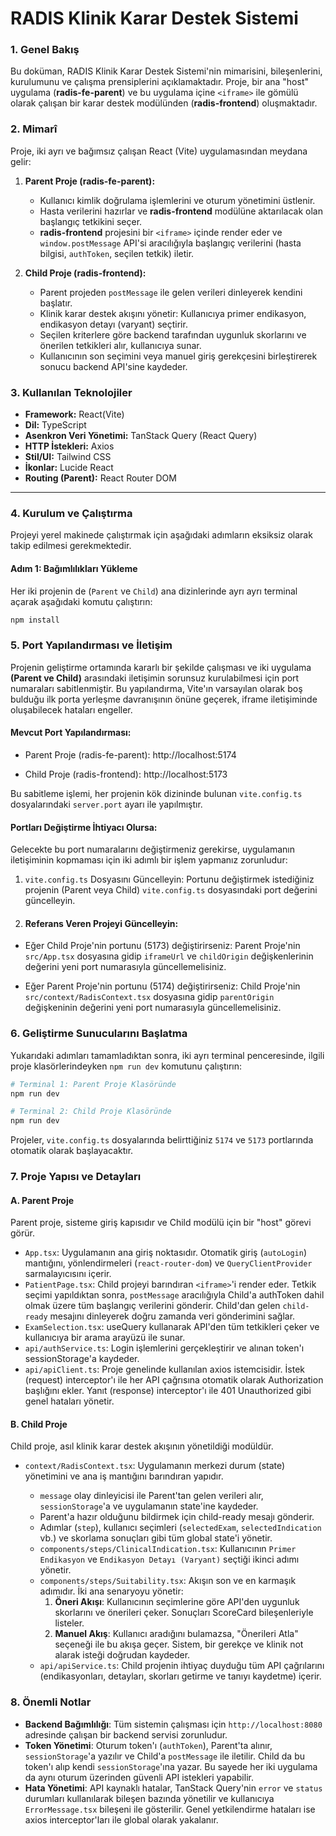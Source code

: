 # RADIS Klinik Karar Destek Sistemi

### 1. Genel Bakış

Bu doküman, RADIS Klinik Karar Destek Sistemi'nin mimarisini, bileşenlerini, kurulumunu ve çalışma prensiplerini açıklamaktadır. Proje, bir ana "host" uygulama (**radis-fe-parent**) ve bu uygulama içine `<iframe>` ile gömülü olarak çalışan bir karar destek modülünden (**radis-frontend**) oluşmaktadır.

### 2. Mimarî

Proje, iki ayrı ve bağımsız çalışan React (Vite) uygulamasından meydana gelir:

1.  **Parent Proje (radis-fe-parent):**
    * Kullanıcı kimlik doğrulama işlemlerini ve oturum yönetimini üstlenir.
    * Hasta verilerini hazırlar ve **radis-frontend** modülüne aktarılacak olan başlangıç tetkikini seçer.
    * **radis-frontend** projesini bir `<iframe>` içinde render eder ve `window.postMessage` API'si aracılığıyla başlangıç verilerini (hasta bilgisi, `authToken`, seçilen tetkik) iletir.

2.  **Child Proje (radis-frontend):**
    * Parent projeden `postMessage` ile gelen verileri dinleyerek kendini başlatır.
    * Klinik karar destek akışını yönetir: Kullanıcıya primer endikasyon, endikasyon detayı (varyant) seçtirir.
    * Seçilen kriterlere göre backend tarafından uygunluk skorlarını ve önerilen tetkikleri alır, kullanıcıya sunar.
    * Kullanıcının son seçimini veya manuel giriş gerekçesini birleştirerek sonucu backend API'sine kaydeder.


### 3. Kullanılan Teknolojiler

* **Framework:** React(Vite)
* **Dil:** TypeScript
* **Asenkron Veri Yönetimi:** TanStack Query (React Query)
* **HTTP İstekleri:** Axios
* **Stil/UI:** Tailwind CSS
* **İkonlar:** Lucide React
* **Routing (Parent):** React Router DOM

---

### 4. Kurulum ve Çalıştırma

Projeyi yerel makinede çalıştırmak için aşağıdaki adımların eksiksiz olarak takip edilmesi gerekmektedir.

#### Adım 1: Bağımlılıkları Yükleme

Her iki projenin de (`Parent` ve `Child`) ana dizinlerinde ayrı ayrı terminal açarak aşağıdaki komutu çalıştırın:
```bash
npm install
```

### 5.  Port Yapılandırması ve İletişim
Projenin geliştirme ortamında kararlı bir şekilde çalışması ve iki uygulama **(Parent ve Child)** arasındaki iletişimin sorunsuz kurulabilmesi için port numaraları sabitlenmiştir. Bu yapılandırma, Vite'ın varsayılan olarak boş bulduğu ilk porta yerleşme davranışının önüne geçerek, iframe iletişiminde oluşabilecek hataları engeller.

#### Mevcut Port Yapılandırması:
* Parent Proje (radis-fe-parent): http://localhost:5174

* Child Proje (radis-frontend): http://localhost:5173

Bu sabitleme işlemi, her projenin kök dizininde bulunan `vite.config.ts` dosyalarındaki `server.port` ayarı ile yapılmıştır.

#### Portları Değiştirme İhtiyacı Olursa:
Gelecekte bu port numaralarını değiştirmeniz gerekirse, uygulamanın iletişiminin kopmaması için iki adımlı bir işlem yapmanız zorunludur:

1. `vite.config.ts` Dosyasını Güncelleyin: Portunu değiştirmek istediğiniz projenin (Parent veya Child) `vite.config.ts` dosyasındaki port değerini güncelleyin.
2. #### Referans Veren Projeyi Güncelleyin:
* Eğer Child Proje'nin portunu (5173) değiştirirseniz: Parent Proje'nin `src/App.tsx` dosyasına gidip `iframeUrl` ve `childOrigin` değişkenlerinin değerini yeni port numarasıyla güncellemelisiniz.

* Eğer Parent Proje'nin portunu (5174) değiştirirseniz: Child Proje'nin `src/context/RadisContext.tsx` dosyasına gidip `parentOrigin` değişkeninin değerini yeni port numarasıyla güncellemelisiniz.

### 6. Geliştirme Sunucularını Başlatma
Yukarıdaki adımları tamamladıktan sonra, iki ayrı terminal penceresinde, ilgili proje klasörlerindeyken `npm run dev` komutunu çalıştırın:
```bash
# Terminal 1: Parent Proje Klasöründe
npm run dev

# Terminal 2: Child Proje Klasöründe
npm run dev
```
Projeler, `vite.config.ts` dosyalarında belirttiğiniz `5174` ve `5173` portlarında otomatik olarak başlayacaktır.

### 7. Proje Yapısı ve Detayları
#### A. Parent Proje
Parent proje, sisteme giriş kapısıdır ve Child modülü için bir "host" görevi görür.

* `App.tsx`: Uygulamanın ana giriş noktasıdır. Otomatik giriş (`autoLogin`) mantığını, yönlendirmeleri (`react-router-dom`) ve `QueryClientProvider` sarmalayıcısını içerir.
* `PatientPage.tsx`: Child projeyi barındıran `<iframe>`'i render eder. Tetkik seçimi yapıldıktan sonra, `postMessage` aracılığıyla Child'a authToken dahil olmak üzere tüm başlangıç verilerini gönderir. Child'dan gelen `child-ready` mesajını dinleyerek doğru zamanda veri gönderimini sağlar.
* `ExamSelection.tsx`: useQuery kullanarak API'den tüm tetkikleri çeker ve kullanıcıya bir arama arayüzü ile sunar.
* `api/authService.ts`: Login işlemlerini gerçekleştirir ve alınan token'ı sessionStorage'a kaydeder.
* `api/apiClient.ts`: Proje genelinde kullanılan axios istemcisidir. İstek (request) interceptor'ı ile her API çağrısına otomatik olarak Authorization başlığını ekler. Yanıt (response) interceptor'ı ile 401 Unauthorized gibi genel hataları yönetir.

#### B. Child Proje
Child proje, asıl klinik karar destek akışının yönetildiği modüldür.

* `context/RadisContext.tsx`: Uygulamanın merkezi durum (state) yönetimini ve ana iş mantığını barındıran yapıdır.

    * `message` olay dinleyicisi ile Parent'tan gelen verileri alır, `sessionStorage`'a ve uygulamanın state'ine kaydeder.
    * Parent'a hazır olduğunu bildirmek için child-ready mesajı gönderir.
    * Adımlar (`step`), kullanıcı seçimleri (`selectedExam`, `selectedIndication` vb.) ve skorlama sonuçları gibi tüm global state'i yönetir.
    * `components/steps/ClinicalIndication.tsx`: Kullanıcının `Primer Endikasyon` ve `Endikasyon Detayı (Varyant)` seçtiği ikinci adımı yönetir.
    * `components/steps/Suitability.tsx`: Akışın son ve en karmaşık adımıdır. İki ana senaryoyu yönetir:
        1. **Öneri Akışı**: Kullanıcının seçimlerine göre API'den uygunluk skorlarını ve önerileri çeker. Sonuçları ScoreCard bileşenleriyle listeler.
        2. **Manuel Akış**: Kullanıcı aradığını bulamazsa, "Önerileri Atla" seçeneği ile bu akışa geçer. Sistem, bir gerekçe ve klinik not alarak isteği doğrudan kaydeder.
    * `api/apiService.ts`: Child projenin ihtiyaç duyduğu tüm API çağrılarını (endikasyonları, detayları, skorları getirme ve tanıyı kaydetme) içerir.

### 8. Önemli Notlar
* **Backend Bağımlılığı**: Tüm sistemin çalışması için `http://localhost:8080` adresinde çalışan bir backend servisi zorunludur.
* **Token Yönetimi**: Oturum token'ı (`authToken`), Parent'ta alınır, `sessionStorage`'a yazılır ve Child'a `postMessage` ile iletilir.  Child da bu token'ı alıp kendi `sessionStorage`'ına yazar. Bu sayede her iki uygulama da aynı oturum üzerinden güvenli API istekleri yapabilir.
* **Hata Yönetimi**: API kaynaklı hatalar, TanStack Query'nin `error` ve `status` durumları kullanılarak bileşen bazında yönetilir ve kullanıcıya `ErrorMessage.tsx` bileşeni ile gösterilir.  Genel yetkilendirme hataları ise axios interceptor'ları ile global olarak yakalanır.



